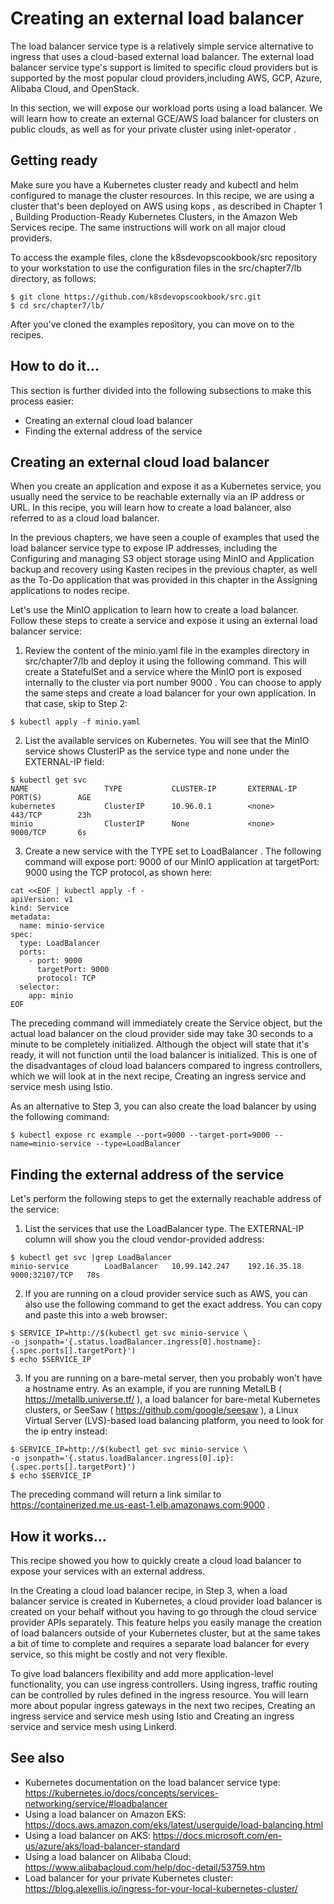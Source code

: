 # Creating an external load balancer
The load balancer service type is a relatively simple service alternative to ingress that uses a 
cloud-based external load balancer. The external load balancer service type's support is 
limited to specific cloud providers but is supported by the most popular cloud providers,including AWS, GCP, Azure, Alibaba Cloud, and OpenStack.

In this section, we will expose our workload ports using a load balancer. We will learn how 
to create an external GCE/AWS load balancer for clusters on public clouds, as well as for 
your private cluster using inlet-operator .

## Getting ready
Make sure you have a Kubernetes cluster ready and kubectl and helm configured to 
manage the cluster resources. In this recipe, we are using a cluster that's been deployed on 
AWS using kops , as described in Chapter 1 , Building Production-Ready Kubernetes Clusters,
in the Amazon Web Services recipe. The same instructions will work on all major cloud providers.

To access the example files, clone the k8sdevopscookbook/src repository to your workstation to use the configuration files in the src/chapter7/lb directory, as follows:
```
$ git clone https://github.com/k8sdevopscookbook/src.git
$ cd src/chapter7/lb/
```
After you've cloned the examples repository, you can move on to the recipes.
## How to do it...
This section is further divided into the following subsections to make this process easier:
* Creating an external cloud load balancer
* Finding the external address of the service
## Creating an external cloud load balancer
When you create an application and expose it as a Kubernetes service, you usually need the 
service to be reachable externally via an IP address or URL. In this recipe, you will learn 
how to create a load balancer, also referred to as a cloud load balancer.

In the previous chapters, we have seen a couple of examples that used the load balancer 
service type to expose IP addresses, including the Configuring and managing S3 object storage 
using MinIO and Application backup and recovery using Kasten recipes in the previous chapter, 
as well as the To-Do application that was provided in this chapter in the Assigning 
applications to nodes recipe.

Let's use the MinIO application to learn how to create a load balancer. Follow these steps to 
create a service and expose it using an external load balancer service:

1. Review the content of the minio.yaml file in the examples directory 
in src/chapter7/lb and deploy it using the following command. This will 
create a StatefulSet and a service where the MinIO port is exposed internally to 
the cluster via port number 9000 . You can choose to apply the same steps and 
create a load balancer for your own application. In that case, skip to Step 2:
```
$ kubectl apply -f minio.yaml
```

2. List the available services on Kubernetes. You will see that the MinIO service 
shows ClusterIP as the service type and none under the EXTERNAL-IP field: 
```
$ kubectl get svc
NAME                 TYPE           CLUSTER-IP       EXTERNAL-IP    PORT(S)        AGE
kubernetes           ClusterIP      10.96.0.1        <none>         443/TCP        23h
minio                ClusterIP      None             <none>         9000/TCP       6s
```
3. Create a new service with the TYPE set to LoadBalancer . The following command will expose port: 9000 of our MinIO application at targetPort:
9000 using the TCP protocol, as shown here:
```
cat <<EOF | kubectl apply -f -
apiVersion: v1
kind: Service
metadata:
  name: minio-service
spec:
  type: LoadBalancer
  ports:
    - port: 9000
      targetPort: 9000
      protocol: TCP
  selector:
    app: minio
EOF
```
The preceding command will immediately create the Service object, but the actual load 
balancer on the cloud provider side may take 30 seconds to a minute to be completely 
initialized. Although the object will state that it's ready, it will not function until the load 
balancer is initialized. This is one of the disadvantages of cloud load balancers compared to 
ingress controllers, which we will look at in the next recipe, Creating an ingress service and 
service mesh using Istio.

As an alternative to Step 3, you can also create the load balancer by using the following 
command:
```
$ kubectl expose rc example --port=9000 --target-port=9000 --name=minio-service --type=LoadBalancer
```
## Finding the external address of the service
Let's perform the following steps to get the externally reachable address of the service:

1. List the services that use the LoadBalancer type. The EXTERNAL-IP column will show you the cloud vendor-provided address:
```
$ kubectl get svc |grep LoadBalancer
minio-service        LoadBalancer   10.99.142.247    192.16.35.18   9000:32107/TCP   78s

```
2. If you are running on a cloud provider service such as AWS, you can also use the 
following command to get the exact address. You can copy and paste this into a 
web browser:
```
$ SERVICE_IP=http://$(kubectl get svc minio-service \
-o jsonpath='{.status.loadBalancer.ingress[0].hostname}:{.spec.ports[].targetPort}')
$ echo $SERVICE_IP
```
3. If you are running on a bare-metal server, then you probably won't have a 
hostname entry. As an example, if you are running MetalLB ( https://metallb.universe.tf/ ), a load balancer for bare-metal Kubernetes clusters, or SeeSaw
( https://github.com/google/seesaw ), a Linux Virtual Server (LVS)-based load balancing platform, you need to look for the ip entry instead:
```
$ SERVICE_IP=http://$(kubectl get svc minio-service \
-o jsonpath='{.status.loadBalancer.ingress[0].ip}:{.spec.ports[].targetPort}')
$ echo $SERVICE_IP
```
The preceding command will return a link similar to https://containerized.me.us-east-1.elb.amazonaws.com:9000 .

## How it works...
This recipe showed you how to quickly create a cloud load balancer to expose your services
with an external address.

In the Creating a cloud load balancer recipe, in Step 3, when a load balancer service is created 
in Kubernetes, a cloud provider load balancer is created on your behalf without you having 
to go through the cloud service provider APIs separately. This feature helps you easily 
manage the creation of load balancers outside of your Kubernetes cluster, but at the same 
takes a bit of time to complete and requires a separate load balancer for every service, so 
this might be costly and not very flexible.

To give load balancers flexibility and add more application-level functionality, you can use 
ingress controllers. Using ingress, traffic routing can be controlled by rules defined in the 
ingress resource. You will learn more about popular ingress gateways in the next two 
recipes, Creating an ingress service and service mesh using Istio and Creating an ingress service 
and service mesh using Linkerd.

## See also
* Kubernetes documentation on the load balancer service type: https://kubernetes.io/docs/concepts/services-networking/service/#loadbalancer
* Using a load balancer on Amazon EKS: https://docs.aws.amazon.com/eks/latest/userguide/load-balancing.html
* Using a load balancer on AKS: https://docs.microsoft.com/en-us/azure/aks/load-balancer-standard
* Using a load balancer on Alibaba Cloud: https://www.alibabacloud.com/help/doc-detail/53759.htm
* Load balancer for your private Kubernetes cluster: https://blog.alexellis.io/ingress-for-your-local-kubernetes-cluster/
